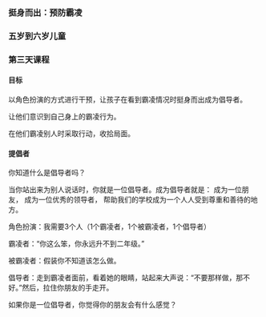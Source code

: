 ### 挺身而出：预防霸凌

### 五岁到六岁儿童

### 第三天课程

#### 目标

以角色扮演的方式进行干预，让孩子在看到霸凌情况时挺身而出成为倡导者。 

让他们意识到自己身上的霸凌行为。

在他们霸凌别人时采取行动，收拾局面。

#### 提倡者

你知道什么是倡导者吗？

当你站出来为别人说话时，你就是一位倡导者。成为倡导者就是：
成为一位朋友，
成为一位优秀的领导者，
帮助我们的学校成为一个人人受到尊重和善待的地方。

角色扮演：我需要3个人（1个霸凌者，1个被霸凌者，1个倡导者）

霸凌者：“你这么笨，你永远升不到二年级。”

被霸凌者：假装你不知道该怎么做。

倡导者：走到霸凌者面前，看着她的眼睛，站起来大声说：“不要那样做，那不好。”然后，拉住你朋友的手走开。

如果你是一位倡导者，你觉得你的朋友会有什么感觉？

